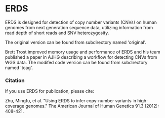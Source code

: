 # ERDS

ERDS is designed for detection of copy number variants (CNVs) on human genomes from next generation sequence data, utilizing information from read depth of short reads and SNV heterozygosity.

The original version can be found from subdirectory named 'original'.

Brett Trost improved memory usage and performance of ERDS and his team published a paper in AJHG describing a workflow for detecting CNVs from WGS data. The modifed code version can be found from subdirectory named 'tcag'.

### Citation

If you use ERDS for publication, please cite:

Zhu, Mingfu, et al. "Using ERDS to infer copy-number variants in high-coverage genomes." The American Journal of Human Genetics 91.3 (2012): 408-421.

